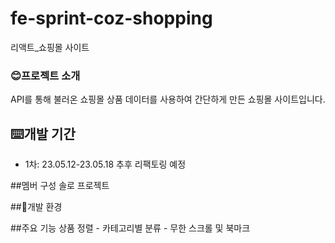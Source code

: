 # fe-sprint-coz-shopping
리액트_쇼핑몰 사이트


### 😊프로젝트 소개
API를 통해 불러온 쇼핑몰 상품 데이터를 사용하여 간단하게 만든 쇼핑몰 사이트입니다.


## ⌨️개발 기간
- 1차: 23.05.12-23.05.18
추후 리팩토링 예정


##멤버 구성
솔로 프로젝트


##💾개발 환경


##주요 기능
상품 정렬 - 카테고리별 분류 - 무한 스크롤 및 북마크

